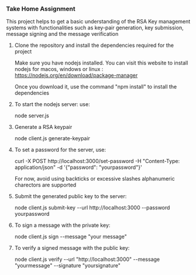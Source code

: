 ### Take Home Assignment

This project helps to get a basic understanding of the RSA Key management systems with functionalities such as key-pair generation,  key submission,  message signing and the message verification 

1. Clone the repository and install the dependencies required for the project

   Make sure you have nodejs installed. You can visit this website to install nodejs for macos, windows or linux : https://nodejs.org/en/download/package-manager

   Once you download it,  use the command "npm install" to install the dependencies

2. To start the nodejs server: use: 

   node server.js

3. Generate a RSA keypair

   node client.js generate-keypair

4. To set a password for the server, use:

   curl -X POST http://localhost:3000/set-password -H "Content-Type: application/json" -d '{"password": "yourpassword"}'

   For now, avoid using backticks or excessive slashes 
   alphanumeric charectors are supported


5. Submit the generated public key to the server:

   node client.js submit-key --url http://localhost:3000 --password yourpassword


6. To sign a message with the private key:

   node client.js sign --message "your message"

7. To verify a signed message with the public key:

   node client.js verify --url "http://localhost:3000" --message "yourmessage" --signature "yoursignature"

